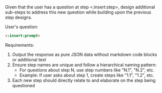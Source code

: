 Given that the user has a question at step <:insert:step>, design additional sub-steps to address this new question while building upon the previous step designs.

User's question:
```markdown
<:insert:prompt>
```

Requirements:
1. Output the response as pure JSON data without markdown code blocks or additional text
2. Ensure step names are unique and follow a hierarchical naming pattern:
   - For questions about step N, use step numbers like "N.1", "N.2", etc.
   - Example: If user asks about step 1, create steps like "1.1", "1.2", etc.
3. Each new step should directly relate to and elaborate on the step being questioned
